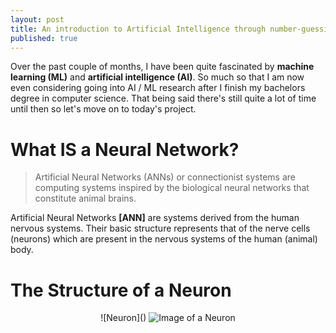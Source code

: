 ```yaml
---
layout: post
title: An introduction to Artificial Intelligence through number-guessing
published: true
---
```



Over the past couple of months, I have been quite fascinated by **machine learning (ML)** and **artificial intelligence (AI)**. So much so that I am now even considering going into AI / ML research after I finish my bachelors degree in computer science. 
That being said there's still quite a lot of time until then so let's move on to today's project.

# What **IS** a Neural Network?

> Artificial Neural Networks (ANNs) or connectionist systems are computing systems inspired by the biological neural networks that constitute animal brains.

Artificial Neural Networks **[ANN]** are systems derived from the human nervous systems. Their basic structure represents that of the nerve cells (neurons) which are present in the nervous systems of the human (animal) body.

# The Structure of a Neuron

<p align="center">
  ![Neuron]()
  <img src="{{ "/images/neuron.png"}}" alt="Image of a Neuron"/>
</p>
